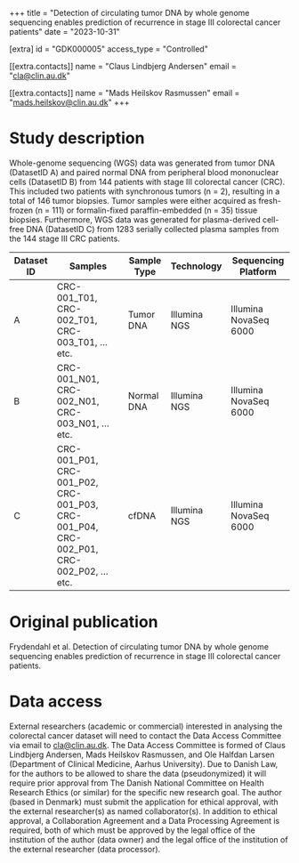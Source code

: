 +++
title = "Detection of circulating tumor DNA by whole genome sequencing enables prediction of recurrence in stage III colorectal cancer patients"
date = "2023-10-31"

[extra]
id = "GDK000005"
access_type = "Controlled"

[[extra.contacts]]
name = "Claus Lindbjerg Andersen"
email = "cla@clin.au.dk"

[[extra.contacts]]
name = "Mads Heilskov Rasmussen"
email = "mads.heilskov@clin.au.dk"
+++

# Study description
Whole-genome sequencing (WGS) data was generated from tumor DNA (DatasetID A) and paired normal DNA from peripheral blood mononuclear cells (DatasetID B) from 144 patients with stage III colorectal cancer (CRC). This included two patients with synchronous tumors (n = 2), resulting in a total of 146 tumor biopsies. Tumor samples were either acquired as fresh-frozen (n = 111) or formalin-fixed paraffin-embedded (n = 35) tissue biopsies. Furthermore, WGS data was generated for plasma-derived cell-free DNA (DatasetID C) from 1283 serially collected plasma samples from the 144 stage III CRC patients.

Dataset ID | Samples     | Sample Type  | Technology   | Sequencing Platform
-----------|-------------|--------------|--------------|---------------------
A          | CRC-001\_T01, CRC-002\_T01, CRC-003\_T01, … etc.                                           | Tumor DNA    | Illumina NGS   | Illumina NovaSeq 6000
B          | CRC-001\_N01, CRC-002\_N01, CRC-003\_N01, … etc.                                           | Normal DNA   | Illumina NGS   | Illumina NovaSeq 6000
C          | CRC-001\_P01, CRC-001\_P02, CRC-001\_P03, CRC-001\_P04, CRC-002\_P01, CRC-002\_P02, … etc. | cfDNA        | Illumina NGS   | Illumina NovaSeq 6000


# Original publication

Frydendahl et al. Detection of circulating tumor DNA by whole genome sequencing enables prediction of recurrence in stage III colorectal cancer patients.

# Data access

External researchers (academic or commercial) interested in analysing the colorectal cancer dataset will need to contact the Data Access Committee via email to cla@clin.au.dk. The Data Access Committee is formed of Claus Lindbjerg Andersen, Mads Heilskov Rasmussen, and Ole Halfdan Larsen (Department of Clinical Medicine, Aarhus University). Due to Danish Law, for the authors to be allowed to share the data (pseudonymized) it will require prior approval from The Danish National Committee on Health Research Ethics (or similar) for the specific new research goal. The author (based in Denmark) must submit the application for ethical approval, with the external researcher(s) as named collaborator(s). In addition to ethical approval, a Collaboration Agreement and a Data Processing Agreement is required, both of which must be approved by the legal office of the institution of the author (data owner) and the legal office of the institution of the external researcher (data processor).
